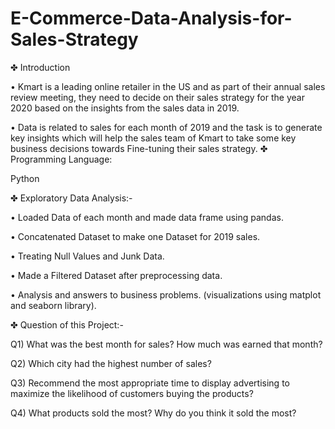 # E-Commerce-Data-Analysis-for-Sales-Strategy

✤ Introduction
 
• Kmart is a leading online retailer in the US and as part of their annual sales review meeting, they need to decide on their sales strategy for the year 2020 based on the insights from the sales data in 2019.

• Data is related to sales for each month of 2019 and the task is to generate key insights which will help the sales team of Kmart to take some key business decisions towards Fine-tuning their sales strategy.
✤ Programming Language:

   Python
   
✤ Exploratory Data Analysis:-

• Loaded Data of each month and made data frame using pandas.

• Concatenated Dataset to make one Dataset for 2019 sales.

• Treating Null Values and Junk Data.

• Made a Filtered Dataset after preprocessing data.

• Analysis and answers to business problems. (visualizations using matplot and seaborn library).

✤ Question of this Project:-

Q1) What was the best month for sales? How much was earned that month?

Q2) Which city had the highest number of sales?

Q3) Recommend the most appropriate time to display advertising to maximize the likelihood of customers buying the products?

Q4) What products sold the most? Why do you think it sold the most?
